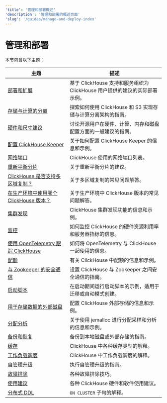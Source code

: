 ```yaml
---
'title': '管理和部署概述'
'description': '管理和部署的概述页面'
'slug': '/guides/manage-and-deploy-index'
---
```



# 管理和部署

本节包含以下主题：

| 主题                                                                                                 | 描述                                                                                                                               |
|-------------------------------------------------------------------------------------------------------|-----------------------------------------------------------------------------------------------------------------------------------|
| [部署和扩展](/deployment-guides/index)                                                 | 基于 ClickHouse 支持和服务组织为 ClickHouse 用户提供的建议的实际部署示例。                                               |
| [存储与计算的分离](/guides/separation-storage-compute)                                      | 探索如何使用 ClickHouse 和 S3 实现存储与计算分离架构的指南。                                                                |
| [硬件和尺寸建议](/guides/sizing-and-hardware-recommendations)                          | 讨论开源用户在硬件、计算、内存和磁盘配置方面的一般建议的指南。                                                                |
| [配置 ClickHouse Keeper](/guides/sre/keeper/clickhouse-keeper)                           | 关于如何配置 ClickHouse Keeper 的信息和示例。                                                                                 |
| [网络端口](/guides/sre/network-ports)                                                     | ClickHouse 使用的网络端口列表。                                                                                                 |
| [重新平衡分片](/guides/sre/scaling-clusters)                                              | 关于重新平衡分片的建议。                                                                                                       |
| [ClickHouse 是否支持多区域复制？](/faq/operations/multi-region-replication)         | 关于多区域复制的常见问题解答。                                                                                                   |
| [在生产环境中使用哪个 ClickHouse 版本？](/faq/operations/production)                  | 关于生产环境中 ClickHouse 版本的常见问题解答。                                                                                 |
| [集群发现](/operations/cluster-discovery)                                                | ClickHouse 集群发现功能的信息和示例。                                                                                          |
| [监控](/operations/monitoring)                                                          | 如何监控 ClickHouse 的硬件资源利用率和服务器指标的信息。                                                                    |
| [使用 OpenTelemetry 跟踪 ClickHouse](/operations/opentelemetry)                       | 如何将 OpenTelemetry 与 ClickHouse 一起使用的信息。                                                                           |
| [配额](/operations/quotas)                                                                  | 有关 ClickHouse 中配额的信息和示例。                                                                                            |
| [与 Zookeeper 的安全通信](/operations/ssl-zookeeper)                                   | 设置 ClickHouse 与 Zookeeper 之间安全通信的指南。                                                                             |
| [启动脚本](/operations/startup-scripts)                                                  | 在启动期间运行启动脚本的示例，适用于迁移或自动模式创建。                                                                    |
| [用于存储数据的外部磁盘](/operations/storing-data)                                     | 配置 ClickHouse 外部存储的信息和示例。                                                                                         |
| [分配分析](/operations/allocation-profiling)                                             | 关于使用 jemalloc 进行分配采样和分析的信息和示例。                                                                            |
| [备份和恢复](/operations/backup)                                                          | 备份到本地磁盘或外部存储的指南。                                                                                              |
| [缓存](/operations/caches)                                                                | ClickHouse 中各种缓存类型的解释。                                                                                              |
| [工作负载调度](/operations/workload-scheduling)                                          | ClickHouse 中工作负载调度的解释。                                                                                              |
| [自管理升级](/operations/update)                                                        | 执行自管理升级的指南。                                                                                                        |
| [故障排除](/guides/troubleshooting)                                                      | 各种故障排除技巧。                                                                                                              |
| [使用建议](/operations/tips)                                                             | 各种 ClickHouse 硬件和软件使用建议。                                                                                           |
| [分布式 DDL](/sql-reference/distributed-ddl)                                             | `ON CLUSTER` 子句的解释。                                                                                                       |
